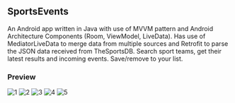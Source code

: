 ## SportsEvents
An Android app written in Java with use of MVVM pattern and Android Architecture Components (Room, ViewModel, LiveData). Has use of MediatorLiveData to merge data from multiple sources and Retrofit to parse the JSON data received from TheSportsDB. 
Search sport teams, get their latest results and incoming events. Save/remove to your list. 
### Preview
![1](https://user-images.githubusercontent.com/58771510/75335186-ef2d4100-5880-11ea-964b-2d9cc82e96a7.PNG) ![2](https://user-images.githubusercontent.com/58771510/75335190-f2283180-5880-11ea-884c-0868e146c3db.PNG)
![3](https://user-images.githubusercontent.com/58771510/75335192-f2c0c800-5880-11ea-8057-7cad388e913c.PNG) ![4](https://user-images.githubusercontent.com/58771510/75335194-f3595e80-5880-11ea-83ee-e7321b092527.PNG)
![5](https://user-images.githubusercontent.com/58771510/75335195-f3595e80-5880-11ea-8c00-3f5ce22b4944.PNG)
